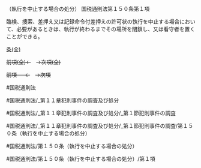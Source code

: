 （執行を中止する場合の処分）
国税通則法第１５０条第１項

臨検、捜索、差押え又は記録命令付差押えの許可状の執行を中止する場合において、必要があるときは、執行が終わるまでその場所を閉鎖し、又は看守者を置くことができる。

[条(全)](国税通則法＿＿＿＿＿第１５０条_.md)

~~前項(全)←~~　~~→次項(全)~~

~~前項 　 ←~~　~~→次項~~



#国税通則法

#国税通則法/_第１１章犯則事件の調査及び処分

#国税通則法/_第１１章犯則事件の調査及び処分/_第１節犯則事件の調査

#国税通則法/_第１１章犯則事件の調査及び処分/_第１節犯則事件の調査/第１５０条（執行を中止する場合の処分）

#国税通則法/第１５０条（執行を中止する場合の処分）

#国税通則法/第１５０条（執行を中止する場合の処分）/第１項

